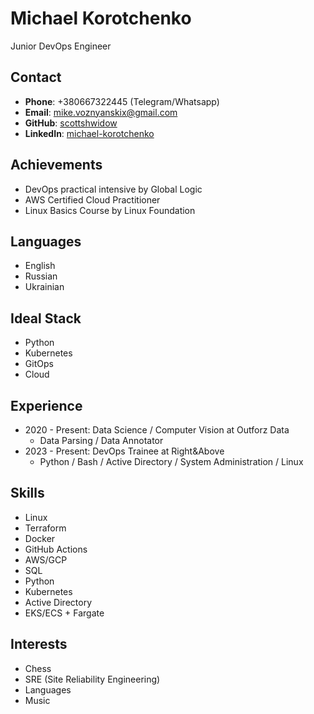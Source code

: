 # Michael Korotchenko

Junior DevOps Engineer 

## Contact

- **Phone**: +380667322445 (Telegram/Whatsapp)
- **Email**: mike.voznyanskix@gmail.com
- **GitHub**: [scottshwidow](https://github.com/scottshwidow)
- **LinkedIn**: [michael-korotchenko](https://linkedin.com/in/michael-korotchenko-748504271)

## Achievements

- DevOps practical intensive by Global Logic
- AWS Certified Cloud Practitioner
- Linux Basics Course by Linux Foundation

## Languages

- English
- Russian
- Ukrainian

## Ideal Stack

- Python
- Kubernetes
- GitOps
- Cloud

## Experience

- 2020 - Present: Data Science / Computer Vision at Outforz Data
  - Data Parsing / Data Annotator
- 2023 - Present: DevOps Trainee at Right&Above
  - Python / Bash / Active Directory / System Administration / Linux

## Skills

- Linux
- Terraform
- Docker
- GitHub Actions
- AWS/GCP
- SQL
- Python
- Kubernetes
- Active Directory
- EKS/ECS + Fargate

## Interests

- Chess
- SRE (Site Reliability Engineering)
- Languages
- Music
